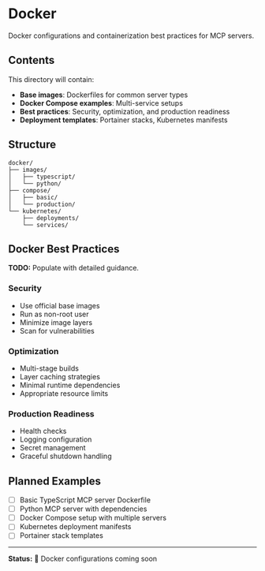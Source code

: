 # Docker

Docker configurations and containerization best practices for MCP servers.

## Contents

This directory will contain:

- **Base images**: Dockerfiles for common server types
- **Docker Compose examples**: Multi-service setups
- **Best practices**: Security, optimization, and production readiness
- **Deployment templates**: Portainer stacks, Kubernetes manifests

## Structure

```
docker/
├── images/
│   ├── typescript/
│   └── python/
├── compose/
│   ├── basic/
│   └── production/
└── kubernetes/
    ├── deployments/
    └── services/
```

## Docker Best Practices

**TODO:** Populate with detailed guidance.

### Security
- Use official base images
- Run as non-root user
- Minimize image layers
- Scan for vulnerabilities

### Optimization
- Multi-stage builds
- Layer caching strategies
- Minimal runtime dependencies
- Appropriate resource limits

### Production Readiness
- Health checks
- Logging configuration
- Secret management
- Graceful shutdown handling

## Planned Examples

- [ ] Basic TypeScript MCP server Dockerfile
- [ ] Python MCP server with dependencies
- [ ] Docker Compose setup with multiple servers
- [ ] Kubernetes deployment manifests
- [ ] Portainer stack templates

---

**Status:** 🚧 Docker configurations coming soon
